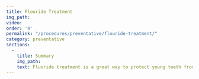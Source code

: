 ```yaml
---
title: Flouride Treatment
img_path:
video:
order: '4'
permalink: "/procedures/preventative/flouride-treatment/"
category: preventative
sections:
  -
    title: Summary
    img_path:
    text: Fluoride treatment is a great way to protect young teeth from harm and can remineralize some areas of enamel loss in any patient. We may recommend this treatment for maintenance of your teeth.     
---
```

